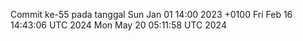 Commit ke-55 pada tanggal Sun Jan 01 14:00 2023 +0100
Fri Feb 16 14:43:06 UTC 2024
Mon May 20 05:11:58 UTC 2024
